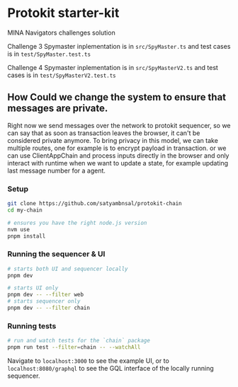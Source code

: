 # Protokit starter-kit

MINA Navigators challenges solution

Challenge 3 Spymaster inplementation is in `src/SpyMaster.ts` and test cases is in `test/SpyMaster.test.ts`


Challenge 4 Spymaster inplementation is in `src/SpyMasterV2.ts` and test cases is in `test/SpyMasterV2.test.ts`

## How Could we change the system to ensure that messages are private.

Right now we send messages over the network to protokit sequencer, so we can say that as soon as transaction leaves the browser, it can't be considered private anymore. To bring privacy in this model, we can take multiple routes, one for example is to encrypt payload in transaction. or we can use ClientAppChain and process inputs directly in the browser and only interact with runtime when we want to update a state, for example updating last message number for a agent.

                                      

### Setup

```zsh
git clone https://github.com/satyambnsal/protokit-chain
cd my-chain

# ensures you have the right node.js version
nvm use
pnpm install
```

### Running the sequencer & UI

```zsh
# starts both UI and sequencer locally
pnpm dev

# starts UI only
pnpm dev -- --filter web
# starts sequencer only
pnpm dev -- --filter chain
```

### Running tests
```zsh
# run and watch tests for the `chain` package
pnpm run test --filter=chain -- --watchAll
```

Navigate to `localhost:3000` to see the example UI, or to `localhost:8080/graphql` to see the GQL interface of the locally running sequencer.

